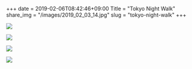 +++
date  = 2019-02-06T08:42:46+09:00
Title = "Tokyo Night Walk"
share_img = "/images/2019_02_03_14.jpg"
slug = "tokyo-night-walk"
+++

![](/images/2019_02_03_13.jpg)

![](/images/2019_02_03_14.jpg)

![](/images/2019_02_03_21.jpg)

![](/images/2019_02_03_23.jpg)